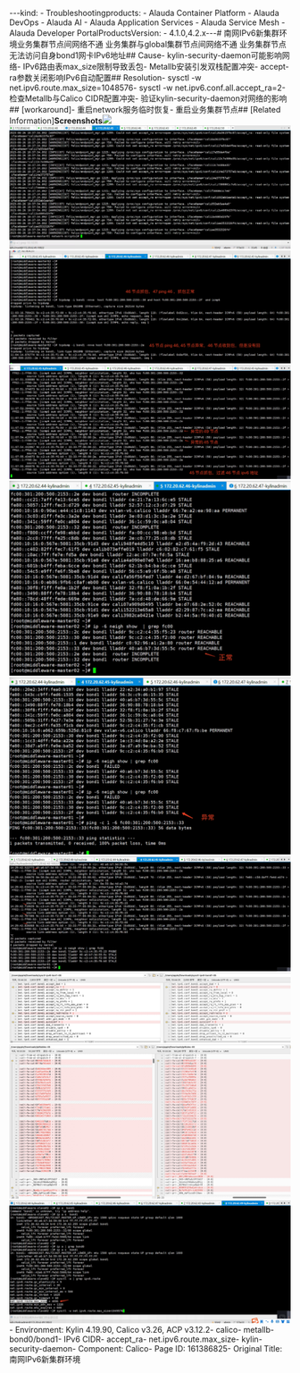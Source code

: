 ---kind:   - Troubleshootingproducts:    - Alauda Container Platform   - Alauda DevOps   - Alauda AI   - Alauda Application Services   - Alauda Service Mesh   - Alauda Developer PortalProductsVersion:   - 4.1.0,4.2.x---<!-- A type of document that involves encountering a fault, diag...it, performing root cause analysis, and providing solutions. --># 南网IPv6新集群环境业务集群节点间网络不通 业务集群与global集群节点间网络不通 业务集群节点无法访问自身bond1网卡IPv6地址## Cause- kylin-security-daemon可能影响网络- IPv6路由表max_size限制导致丢包- Metallb安装引发双栈配置冲突- accept-ra参数关闭影响IPv6自动配置## Resolution- sysctl -w net.ipv6.route.max_size=1048576- sysctl -w net.ipv6.conf.all.accept_ra=2- 检查Metallb与Calico CIDR配置冲突- 验证kylin-security-daemon对网络的影响## [workaround]- 重启network服务临时恢复- 重启业务集群节点## [Related Information]**Screenshots**![](assets/nan-wang-ipv6xin-ji-qun-huan-jing/image-2023-8-28_10-44-15.png)![](assets/nan-wang-ipv6xin-ji-qun-huan-jing/image-2023-8-28_10-44-26.png)![](assets/nan-wang-ipv6xin-ji-qun-huan-jing/image-2023-9-6_15-41-32.png)![](assets/nan-wang-ipv6xin-ji-qun-huan-jing/image-2023-9-6_15-41-43.png)![](assets/nan-wang-ipv6xin-ji-qun-huan-jing/image-2023-9-6_15-42-10.png)![](assets/nan-wang-ipv6xin-ji-qun-huan-jing/image-2023-9-6_15-42-20.png)![](assets/nan-wang-ipv6xin-ji-qun-huan-jing/image-2023-9-6_15-46-47.png)![](assets/nan-wang-ipv6xin-ji-qun-huan-jing/image-2023-9-6_15-45-27.png)![](assets/nan-wang-ipv6xin-ji-qun-huan-jing/image-2023-9-6_15-45-43.png)![](assets/nan-wang-ipv6xin-ji-qun-huan-jing/image-2023-9-6_15-42-36.png)- Environment: Kylin 4.19.90, Calico v3.26, ACP v3.12.2- calico- metallb- bond0/bond1- IPv6 CIDR- accept_ra- net.ipv6.route.max_size- kylin-security-daemon- Component: Calico- Page ID: 161386825- Original Title: 南网IPv6新集群环境